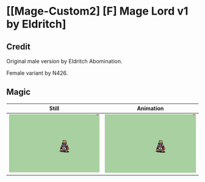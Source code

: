 # [\[Mage-Custom2\] \[F\] Mage Lord v1 by Eldritch]

## Credit

Original male version by Eldritch Abomination.

Female variant by N426.
	
## Magic

| Still | Animation |
| :---: | :-------: |
| ![Magic still](./Magic_000.png) | ![Magic animation](./Magic.gif) |
